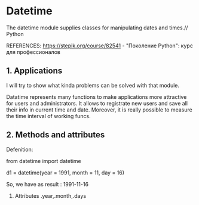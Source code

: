 # Datetime
The datetime module supplies classes for manipulating dates and times.// Python

REFERENCES: https://stepik.org/course/82541 - "Поколение Python": курс для профессионалов

## 1. Applications

I will try to show what kinda problems can be solved with that module. 

Datatime represents many functions to make applications more attractive for users and administrators. It allows to registrate new users and save all their info in current time and date. Moreover, it is really possible to measure the time interval of working funcs.

## 2. Methods and attributes

Defenition:

from datetime import datetime

d1 = datetime(year = 1991, month = 11, day = 16)

So, we have as result : 1991-11-16

1. Attributes
   .year,.month,.days
